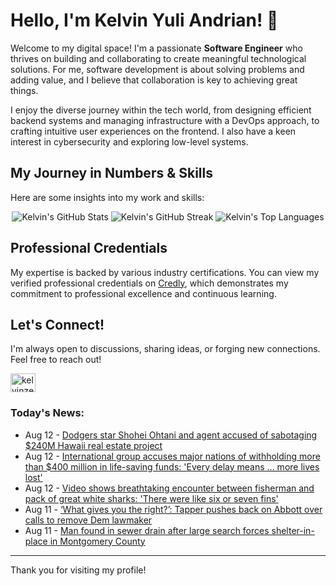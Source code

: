 # Hello, I'm Kelvin Yuli Andrian! 👋

Welcome to my digital space! I'm a passionate **Software Engineer** who thrives on building and collaborating to create meaningful technological solutions. For me, software development is about solving problems and adding value, and I believe that collaboration is key to achieving great things.

I enjoy the diverse journey within the tech world, from designing efficient backend systems and managing infrastructure with a DevOps approach, to crafting intuitive user experiences on the frontend. I also have a keen interest in cybersecurity and exploring low-level systems.

## My Journey in Numbers & Skills

Here are some insights into my work and skills:

<p align="center">
  <img src="https://github-readme-stats.vercel.app/api?username=kelvinzer0&show_icons=true&theme=radical" alt="Kelvin's GitHub Stats" />
  <img src="https://github-readme-streak-stats.herokuapp.com/?user=kelvinzer0&theme=radical" alt="Kelvin's GitHub Streak" />
  <img src="https://github-readme-stats.vercel.app/api/top-langs/?username=kelvinzer0&layout=compact&theme=radical" alt="Kelvin's Top Languages" />
</p>

## Professional Credentials

My expertise is backed by various industry certifications. You can view my verified professional credentials on [Credly](https://www.credly.com/users/kelvin-yuli-andrian/badges), which demonstrates my commitment to professional excellence and continuous learning.

## Let's Connect!

I'm always open to discussions, sharing ideas, or forging new connections. Feel free to reach out!

<p align="left">
    <a href="https://linkedin.com/in/kelvinzero" target="blank"><img align="center" src="https://cdn.jsdelivr.net/npm/simple-icons@3.0.1/icons/linkedin.svg" alt="kelvinzero" height="30" width="40" /></a>
</p>

### Today's News:

<!-- feed start -->
- Aug 12 - [Dodgers star Shohei Ohtani and agent accused of sabotaging $240M Hawaii real estate project](https://www.yahoo.com/news/articles/dodgers-star-shohei-ohtani-agent-023834155.html)
- Aug 12 - [International group accuses major nations of withholding more than $400 million in life-saving funds: 'Every delay means ... more lives lost'](https://www.yahoo.com/news/articles/international-group-accuses-major-nations-021500718.html)
- Aug 12 - [Video shows breathtaking encounter between fisherman and pack of great white sharks: 'There were like six or seven fins'](https://www.yahoo.com/news/articles/video-shows-breathtaking-encounter-between-000500589.html)
- Aug 11 - [‘What gives you the right?’: Tapper pushes back on Abbott over calls to remove Dem lawmaker](https://www.yahoo.com/news/videos/gives-tapper-pushes-back-abbott-224600546.html)
- Aug 11 - [Man found in sewer drain after large search forces shelter-in-place in Montgomery County](https://www.yahoo.com/news/articles/shelter-place-issued-part-montgomery-132732351.html)
<!-- feed end -->

---

Thank you for visiting my profile!